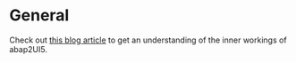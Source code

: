 # General

Check out [this blog article](https://community.sap.com/t5/technology-blogs-by-members/abap2ui5-7-technical-background-under-the-hood-of-abap2ui5/ba-p/13566459) to get an understanding of the inner workings of abap2UI5.